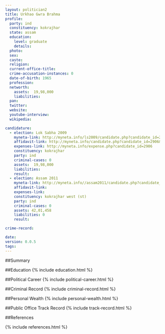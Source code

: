 ```yaml
---
layout: politician2
title: Urkhao Gwra Brahma
profile: 
  party: ind
  constituency: kokrajhar
  state: assam
  education: 
    level: graduate
    details: 
  photo: 
  sex: 
  caste: 
  religion: 
  current-office-title: 
  crime-accusation-instances: 0
  date-of-birth: 1965
  profession: 
  networth: 
    assets:  19,98,000
    liabilities: 
  pan: 
  twitter: 
  website: 
  youtube-interview: 
  wikipedia: 

candidature: 
  - election: Lok Sabha 2009
    myneta-link: http://myneta.info/ls2009/candidate.php?candidate_id=2906
    affidavit-link: http://myneta.info/candidate.php?candidate_id=2906&scan=original
    expenses-link: http://myneta.info/expense.php?candidate_id=2906
    constituency: kokrajhar 
    party: ind
    criminal-cases: 0
    assets:  19,98,000
    liabilities: 
    result:  
  - election: Assam 2011
    myneta-link: http://myneta.info//assam2011/candidate.php?candidate_id=833
    affidavit-link: 
    expenses-link: 
    constituency: kokrajhar west (st) 
    party: ind
    criminal-cases: 0
    assets: 42,01,458
    liabilities: 0
    result:  

crime-record: 

date: 
version: 0.0.5
tags: 
---
```

##Summary


##Education
{% include education.html %}


##Political Career
{% include political-career.html %}


##Criminal Record
{% include criminal-record.html %}


##Personal Wealth
{% include personal-wealth.html %}


##Public Office Track Record
{% include track-record.html %}


##References


{% include references.html %}